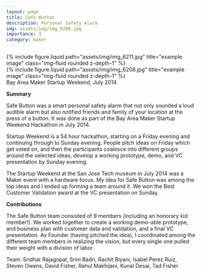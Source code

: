 ```yaml
---
layout: page
title: Safe Button
description: Personal Safety Alarm
img: assets/img/img_6208.jpg
importance: 3
category: maker
---
```


<div class="row justify-content-sm-center">
    <div class="col-sm-8 mt-3 mt-md-0">
        {% include figure.liquid path="assets/img/img_6211.jpg" title="example image" class="img-fluid rounded z-depth-1" %}
    </div>
    <div class="col-sm-4 mt-3 mt-md-0">
        {% include figure.liquid path="assets/img/img_6208.jpg" title="example image" class="img-fluid rounded z-depth-1" %}
    </div>
</div>
<div class="caption">
    Bay Area Maker Startup Weekend, July 2014
</div>

**Summary**

Safe Button was a smart personal safety alarm that not only sounded a
loud audible alarm but also notified friends and family of your
location at the press of a button. It was done as part of the Bay Area
Maker Startup Weekend Hackathon in July 2014.

Startup Weekend is a 54 hour hackathon, starting on a Friday evening
and continuing through to Sunday evening. People pitch ideas on Friday
which get voted on, and then the participants coalesce into different
groups around the selected ideas, develop a working prototype, demo,
and VC presentation by Sunday evening.

The Startup Weekend at the San Jose Tech museum in July 2014 was a
Maker event with a hardware focus. My idea for Safe Button was among
the top ideas and I ended up forming a team around it. We won the Best
Customer Validation award at the VC presentation on Sunday.


**Contributions**

The Safe Button team consisted of 9 members (including an honorary kid
member!). We worked together to create a working demo-able prototype,
and business plan with customer data and validation, and a final VC
presentation. As Founder (having pitched the idea), I coordinated
among the different team members in realizing the vision, but every
single one pulled their weight with a division of labor.

Team: Sridhar Rajagopal, Srini Badri, Rachit Biyani, Isabel Perez
Ruiz, Steven Owens, David Fisher, Rahul Makhijani, Kunal Desai, Tad
Fisher




